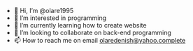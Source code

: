 - 👋 Hi, I’m @olare1995
- 👀 I’m interested in programming
- 🌱 I’m currently learning how to create website
- 💞️ I’m looking to collaborate on back-end programming
- 📫 How to reach me on email olaredenish@yahoo.complete

<!---
olare1995/olare1995 is a ✨ special ✨ repository because its `README.md` (this file) appears on your GitHub profile.
You can click the Preview link to take a look at your changes.
--->

